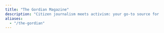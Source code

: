```yaml
---
title: "The Gordian Magazine"
description: "Citizen journalism meets activism: your go-to source for in-depth, community-driven reporting on human rights, animal welfare, environmental preservation and world peace."
aliases:
  - "/the-gordian"
---
```

